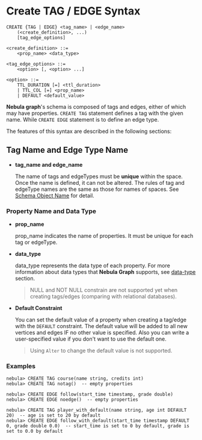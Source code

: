 # Create TAG / EDGE Syntax

```ngql
CREATE {TAG | EDGE} <tag_name> | <edge_name>
    (<create_definition>, ...)
    [tag_edge_options]
  
<create_definition> ::=
    <prop_name> <data_type>

<tag_edge_options> ::=
    <option> [, <option> ...]

<option> ::=
    TTL_DURATION [=] <ttl_duration>
    | TTL_COL [=] <prop_name>
    | DEFAULT <default_value>
```

**Nebula graph**'s schema is composed of tags and edges, either of which may have properties. `CREATE TAG` statement defines a tag with the given name. While `CREATE EDGE` statement is to define an edge type.

The features of this syntax are described in the following sections:

## Tag Name and Edge Type Name

* **tag_name and edge_name**

    The name of tags and edgeTypes must be **unique** within the space. Once the name is defined, it can not be altered. The rules of tag and edgeType names are the same as those for names of spaces. See [Schema Object Name](../../3.language-structure/schema-object-names.md) for detail.

### Property Name and Data Type

* **prop_name**

    prop_name indicates the name of properties. It must be unique for each tag or edgeType.

* **data_type**

    data_type represents the data type of each property. For more information about data types that **Nebula Graph** supports, see [data-type](../../1.data-types/data-types.md) section.

    > NULL and NOT NULL constrain are not supported yet when creating tags/edges (comparing with relational databases).

* **Default Constraint**

    You can set the default value of a property when creating a tag/edge with the `DEFAULT` constraint. The default value will be added to all new vertices and edges IF no other value is specified. Also you can write a user-specified value if you don't want to use the default one.

    > Using `Alter` to change the default value is not supported.

    <!-- > Since it's so error-prone to modify the default value with new one, using `Alter` to change the default value is not supported. -->

<!-- ### Time-to-Live (TTL) Syntax

* TTL_DURATION

    ttl_duration specifies the life cycle of vertices (or edges). Data that exceeds the specified TTL will expire. The expiration threshold is the specified TTL_COL value plus the TTL_DURATION.

    > If the value for ttl_duration is zero or negative, the vertices or edges will not expire.

* TTL_COL

    The data type of prop_name must be either int64 or timestamp.

* multiple TTL definition

    If TTL_COL is a list of prop_name, and there are multiple ttl_duration, **Nebula Graph** uses the lowest(i.e. earliest) expiration threshold to expire data. -->

### Examples

```ngql
nebula> CREATE TAG course(name string, credits int)
nebula> CREATE TAG notag()  -- empty properties

nebula> CREATE EDGE follow(start_time timestamp, grade double)
nebula> CREATE EDGE noedge()  -- empty properties

nebula> CREATE TAG player_with_default(name string, age int DEFAULT 20)  -- age is set to 20 by default
nebula> CREATE EDGE follow_with_default(start_time timestamp DEFAULT 0, grade double 0.0)  -- start_time is set to 0 by default, grade is set to 0.0 by default
```

<!-- ```ngql
nebula> CREATE TAG woman(name string, age int,
   married bool, salary double, create_time timestamp)
   TTL_DURATION = 100, TTL_COL = create_time -- expired when now is later than create_time + 100

nebula> CREATE EDGE marriage(location string, since timestamp)
    TTL_DURATION = 0, TTL_COL = since -- negative or zero, not expire

nebula> CREATE TAG icecream(made timestamp, temprature int)
   TTL_DURATION = 100, TTL_COL = made,
   TTL_DURATION = 10, TTL_COL = temperature
   --  no matter which comes first: made + 100 or temprature + 10

nebula> CREATE EDGE garbge (thrown timestamp, temprature int)
   TTL_DURATION = -2, TTL_COL = thrown,
   TTL_DURATION = 10, TTL_COL = thrown
   --  legal, but not recommended. expired at thrown + 10
``` -->
